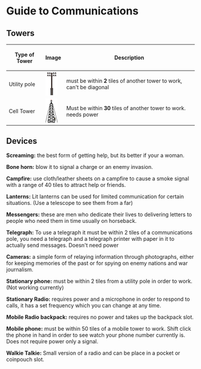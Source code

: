 # Guide to Communications
## Towers

<table class="sortable">
<thead>
<tr class="header">
<th><p>Type of Tower</p></th>
<th><p>Image</p></th>
<th><p>Description</p></th>
</tr>
</thead>
<tbody>
<tr class="odd">
<td><p>Utility pole</p></td>
<td>
<img src="assets/images/ea.png">
</td>
<td><p>must be within <strong>2</strong> tiles of another tower to work, can't be diagonal</p></td>
</tr>
<tr class="even">
<td><p>Cell Tower</p></td>
<td>
<img src="assets/images/eas.png">
</td>
<td><p>Must be within <strong>30</strong> tiles of another tower to work. needs power</p></td>
</tr>
</tbody>
</table>

## Devices

**Screaming:** the best form of getting help, but its better if your a
woman.

**Bone horn:** blow it to signal a charge or an enemy invasion.

**Campfire:** use cloth/leather sheets on a campfire to cause a smoke signal
with a range of 40 tiles to attract help or friends.

**Lanterns:** Lit lanterns can be used for limited communication for certain
situations. (Use a telescope to see them from a far)

**Messengers:** these are men who dedicate their lives to delivering letters
to people who need them in time usually on horseback.

**Telegraph:** To use a telegraph it must be within 2 tiles of a
communications pole, you need a telegraph and a telegraph printer with
paper in it to actually send messages. Doesn't need power

**Cameras:** a simple form of relaying information through photographs,
either for keeping memories of the past or for spying on enemy nations
and war journalism.

**Stationary phone:** must be within 2 tiles from a utility pole in order to
work. (Not working currently)

**Stationary Radio:** requires power and a microphone in order to respond to
calls, it has a set frequency which you can change at any time.

**Mobile Radio backpack:** requires no power and takes up the backpack slot.

**Mobile phone:** must be within 50 tiles of a mobile tower to work. Shift
click the phone in hand in order to see watch your phone number
currently is. Does not require power only a signal.

**Walkie Talkie:** Small version of a radio and can be place in a pocket or
coinpouch slot.
